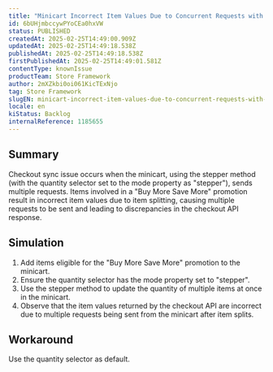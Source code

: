 ```yaml
---
title: "Minicart Incorrect Item Values Due to Concurrent Requests with Stepper and More for Less Promotion"
id: 6bUHjmbccywPYoCEa0hxVW
status: PUBLISHED
createdAt: 2025-02-25T14:49:00.909Z
updatedAt: 2025-02-25T14:49:18.538Z
publishedAt: 2025-02-25T14:49:18.538Z
firstPublishedAt: 2025-02-25T14:49:01.581Z
contentType: knownIssue
productTeam: Store Framework
author: 2mXZkbi0oi061KicTExNjo
tag: Store Framework
slugEN: minicart-incorrect-item-values-due-to-concurrent-requests-with-stepper-and-more-for-less-promotion
locale: en
kiStatus: Backlog
internalReference: 1185655
---
```


## Summary


Checkout sync issue occurs when the minicart, using the stepper method (with the quantity selector set to the mode property as "stepper"), sends multiple requests. Items involved in a "Buy More Save More" promotion result in incorrect item values due to item splitting, causing multiple requests to be sent and leading to discrepancies in the checkout API response.


##

## Simulation



1. Add items eligible for the "Buy More Save More" promotion to the minicart.
2. Ensure the quantity selector has the mode property set to "stepper".
3. Use the stepper method to update the quantity of multiple items at once in the minicart.
4. Observe that the item values returned by the checkout API are incorrect due to multiple requests being sent from the minicart after item splits.


##

## Workaround


Use the quantity selector as default.





